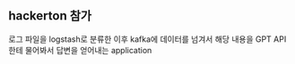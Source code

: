 ## hackerton 참가 
로그 파일을 logstash로 분류한 이후 kafka에 데이터를 넘겨서 해당 내용을 GPT API한테 물어봐서 답변을 얻어내는 application
